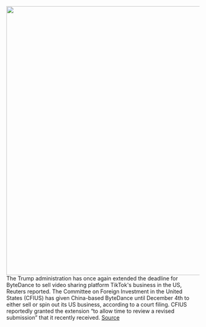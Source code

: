 <img src='https://cdn.vox-cdn.com/thumbor/cSgQBfht91wSIVkd1ELgFt4oKEQ=/0x0:2040x1360/1200x800/filters:focal(857x517:1183x843)/cdn.vox-cdn.com/uploads/chorus_image/image/67993481/acastro_200713_1777_tikTok_0002.0.0.jpg' width='700px' /><br/>
The Trump administration has once again extended the deadline for ByteDance to sell video sharing platform TikTok's business in the US, Reuters reported. The Committee on Foreign Investment in the United States (CFIUS) has given China-based ByteDance until December 4th to either sell or spin out its US business, according to a court filing. CFIUS reportedly granted the extension “to allow time to review a revised submission” that it recently received.
<a href='https://www.theverge.com/2020/11/28/21723883/bytedance-extension-us-government-tiktok-sale-oracle-trump'> Source <a/>